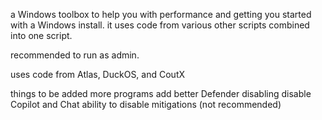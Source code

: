 a Windows toolbox to help you with performance and getting you started with a Windows install. 
it uses code from various other scripts combined into one script. 

recommended to run as admin.

uses code from Atlas, DuckOS, and CoutX

things to be added
more programs
add better Defender disabling
disable Copilot and Chat
ability to disable mitigations (not recommended)
